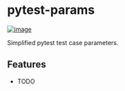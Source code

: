 # pytest-params

[![image](https://img.shields.io/pypi/v/pytest_params.svg)](https://pypi.python.org/pypi/pytest_params)

Simplified pytest test case parameters.

## Features

* TODO
